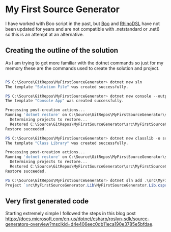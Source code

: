 # My First Source Generator

I have worked with Boo script in the past, but [Boo](https://github.com/boo-lang/boo) and [RhinoDSL](https://github.com/ayende/rhino-dsl) have not been updated for years and are not compatible with .netstandard or .net6 so this is an attempt at an alternative.

## Creating the outline of the solution

As I am trying to get more familiar with the dotnet commands so just for my memory these are the commands used to create the solution and project.

``` powershell

PS C:\Source\GitRepos\MyFirstSourceGenerator> dotnet new sln
The template "Solution File" was created successfully.

PS C:\Source\GitRepos\MyFirstSourceGenerator> dotnet new console --output src\MyFirstSourceGenerator.Console
The template "Console App" was created successfully.

Processing post-creation actions...
Running 'dotnet restore' on C:\Source\GitRepos\MyFirstSourceGenerator\src\MyFirstSourceGenerator.Console\MyFirstSourceGenerator.Console.csproj...
  Determining projects to restore...
  Restored C:\Source\GitRepos\MyFirstSourceGenerator\src\MyFirstSourceGenerator.Console\MyFirstSourceGenerator.Console.csproj (in 285 ms).
Restore succeeded.

PS C:\Source\GitRepos\MyFirstSourceGenerator> dotnet new classlib -o src/MyFirstSourceGenerator.Lib
The template "Class Library" was created successfully.

Processing post-creation actions...
Running 'dotnet restore' on C:\Source\GitRepos\MyFirstSourceGenerator\src\MyFirstSourceGenerator.Lib\MyFirstSourceGenerator.Lib.csproj...
  Determining projects to restore...
  Restored C:\Source\GitRepos\MyFirstSourceGenerator\src\MyFirstSourceGenerator.Lib\MyFirstSourceGenerator.Lib.csproj (in 222 ms).
Restore succeeded.

PS C:\Source\GitRepos\MyFirstSourceGenerator> dotnet sln add .\src\MyFirstSourceGenerator.Lib\MyFirstSourceGenerator.Lib.csproj
Project `src\MyFirstSourceGenerator.Lib\MyFirstSourceGenerator.Lib.csproj` added to the solution.
```

## Very first generated code

Starting extremely simple I followed the steps in this blog post https://docs.microsoft.com/en-us/dotnet/csharp/roslyn-sdk/source-generators-overview?msclkid=d4e406eec0db11eca190e3785e5bfdae.

